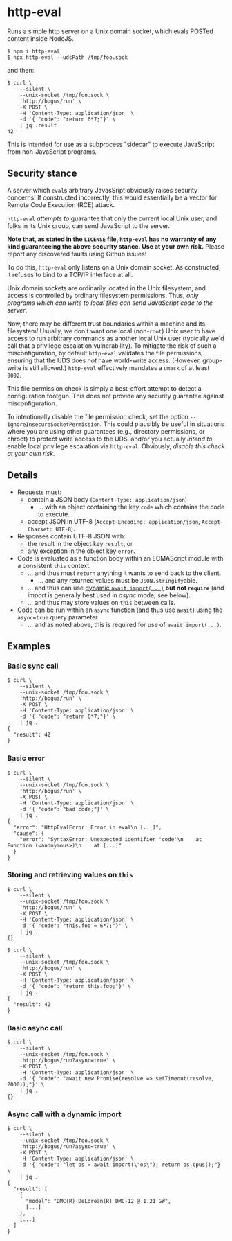 # http-eval

Runs a simple http server on a Unix domain socket, which evals POSTed content
inside NodeJS.

```console
$ npm i http-eval
$ npx http-eval --udsPath /tmp/foo.sock
```

and then:

```console
$ curl \
	--silent \
	--unix-socket /tmp/foo.sock \
	'http://bogus/run' \
	-X POST \
	-H 'Content-Type: application/json' \
	-d '{ "code": "return 6*7;"}' \
	| jq .result
42
```

This is intended for use as a subprocess "sidecar" to execute JavaScript from
non-JavaScript programs.

## Security stance

A server which `eval`s arbitrary JavasSript obviously raises security
concerns! If constructed incorrectly, this would essentially be a vector for
Remote Code Execution (RCE) attack.

`http-eval` _attempts to_ guarantee that only the current local Unix user, and
folks in its Unix group, can send JavaScript to the server.

**Note that, as stated in the `LICENSE` file, `http-eval` has no warranty of any
kind guaranteeing the above security stance. Use at your own risk.** Please
report any discovered faults using Github issues!

To do this, `http-eval` only listens on a Unix domain socket. As constructed, it
refuses to bind to a TCP/IP interface at all.

Unix domain sockets are ordinarily located in the Unix filesystem, and access is
controlled by ordinary filesystem permissions. Thus, _only programs which can
write to local files can send JavaScript code to the server_.

Now, there may be different trust boundaries within a machine and its
filesystem! Usually, we don't want one local (non-`root`) Unix user to have
access to run arbitrary commands as another local Unix user (typically we'd call
that a privilege escalation vulnerability). To mitigate the risk of such a misconfiguration, by default `http-eval`
validates the file permissions, ensuring that the UDS does _not_ have
world-write access. (However, group-write is still allowed.) `http-eval`
effectively mandates a `umask` of at least `0002`.

This file permission check is simply a best-effort attempt to detect a
configuration footgun. This does not provide any security guarantee against
misconfiguration.

To intentionally disable the file permission check, set the option
`--ignoreInsecureSocketPermission`. This could plausibly be useful in
situations where you are using other guarantees (e.g., directory permissions, or
chroot) to protect write access to the UDS, and/or you actually _intend to_
enable local privilege escalation via `http-eval`. Obviously, _disable this
check at your own risk_.

## Details

- Requests must:
  - contain a JSON body (`Content-Type: application/json`)
    - ... with an object containing the key `code` which contains the code to
      execute.
  - accept JSON in UTF-8 (`Accept-Encoding: application/json`,
    `Accept-Charset: UTF-8`).
- Responses contain UTF-8 JSON with:
  - the result in the object key `result`, or
  - any exception in the object key `error`.
- Code is evaluated as a function body within an ECMAScript module with a
  consistent `this` context
  - ... and thus must `return` anything it wants to send back to the client.
    - ... and any returned values must be `JSON.stringify`able.
  - ... and thus can use
    [dynamic `await import(...)`](https://developer.mozilla.org/en-US/docs/Web/JavaScript/Reference/Operators/import)
    **but not `require`** (and _import_ is generally best used in _async_ mode;
    see below).
  - ... and thus may store values on `this` between calls.
- Code can be run within an `async` function (and thus use `await`) using the
  `async=true` query parameter
  - ... and as noted above, this is required for use of `await import(...)`.

## Examples

### Basic sync call

```console
$ curl \
	--silent \
	--unix-socket /tmp/foo.sock \
	'http://bogus/run' \
	-X POST \
	-H 'Content-Type: application/json' \
	-d '{ "code": "return 6*7;"}' \
	| jq .
{
  "result": 42
}
```

### Basic error

```console
$ curl \
	--silent \
	--unix-socket /tmp/foo.sock \
	'http://bogus/run' \
	-X POST \
	-H 'Content-Type: application/json' \
	-d '{ "code": "bad code;"}' \
	| jq .
{
  "error": "HttpEvalError: Error in eval\n [...]",
  "cause": {
    "error": "SyntaxError: Unexpected identifier 'code'\n    at Function (<anonymous>)\n    at [...]"
  }
}
```

### Storing and retrieving values on `this`

```console
$ curl \
	--silent \
	--unix-socket /tmp/foo.sock \
	'http://bogus/run' \
	-X POST \
	-H 'Content-Type: application/json' \
	-d '{ "code": "this.foo = 6*7;"}' \
	| jq .
{}

$ curl \
	--silent \
	--unix-socket /tmp/foo.sock \
	'http://bogus/run' \
	-X POST \
	-H 'Content-Type: application/json' \
	-d '{ "code": "return this.foo;"}' \
	| jq .
{
  "result": 42
}
```

### Basic async call

```console
$ curl \
	--silent \
	--unix-socket /tmp/foo.sock \
	'http://bogus/run?async=true' \
	-X POST \
	-H 'Content-Type: application/json' \
	-d '{ "code": "await new Promise(resolve => setTimeout(resolve, 2000));"}' \
	| jq .
{}
```

### Async call with a dynamic import

```console
$ curl \
	--silent \
	--unix-socket /tmp/foo.sock \
	'http://bogus/run?async=true' \
	-X POST \
	-H 'Content-Type: application/json' \
	-d '{ "code": "let os = await import(\"os\"); return os.cpus();"}' \
	| jq .
{
  "result": [
    {
      "model": "DMC(R) DeLorean(R) DMC-12 @ 1.21 GW",
      [...]
    },
    [...]
  ]
}
```
